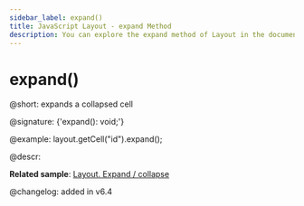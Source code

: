 ```yaml
---
sidebar_label: expand()
title: JavaScript Layout - expand Method 
description: You can explore the expand method of Layout in the documentation of the DHTMLX JavaScript UI library. Browse developer guides and API reference, try out code examples and live demos, and download a free 30-day evaluation version of DHTMLX Suite.
---
```


# expand()

@short: expands a collapsed cell

@signature: {'expand(): void;'}

@example:
layout.getCell("id").expand();

@descr:

**Related sample**: [Layout. Expand / collapse](https://snippet.dhtmlx.com/h0wtlpyk)

@changelog: added in v6.4

[comment]: # (@relatedapi: layout/api/layout_collapse_method.md layout/api/layout_toggle_method.md)

[comment]: # (@related: layout/work_with_layout.md#collapsingexpanding-a-cell)
